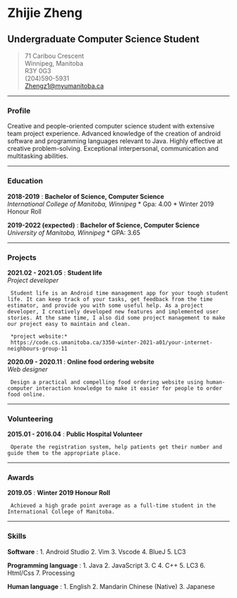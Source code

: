 # Zhijie Zheng
## Undergraduate Computer Science Student


> 71 Caribou Crescent       
> Winnipeg, Manitoba    
> R3Y 0G3       
> (204)590-5931     
> Zhengz1@myumanitoba.ca 
 
-----

### Profile
Creative and people-oriented computer science student with extensive team project experience. Advanced knowledge of the creation of android software and programming languages relevant to Java. Highly effective at creative problem-solving. Exceptional interpersonal, communication and multitasking abilities.

-----

### Education
**2018-2019**
:    **Bachelor of Science, Computer Science**<br />
     *International College of Manitoba, Winnipeg*
     * Gpa: 4.00
     * Winter 2019 Honour Roll

**2019-2022 (expected)**
:    **Bachelor of Science, Computer Science**<br />
     *University of Manitoba, Winnipeg*
     * GPA: 3.65

-----
### Projects
**2021.02 - 2021.05**
:    **Student life**<br />
     *Project developer*

     Student life is an Android time management app for your tough student life. It can keep track of your tasks, get feedback from the time estimator, and provide you with some useful help. As a project developer, I creatively developed new features and implemented user stories. At the same time, I also did some project management to make our project easy to maintain and clean.

     *project website:*
     https://code.cs.umanitoba.ca/3350-winter-2021-a01/your-internet-neighbours-group-11

**2020.09 - 2020.11**
:    **Online food ordering website**<br />
     *Web designer*

     Design a practical and compelling food ordering website using human-computer interaction knowledge to make it easier for people to order food online.

-----
### Volunteering
**2015.01 - 2016.04**
:    **Public Hospital Volunteer**

     Operate the registration system, help patients get their number and guide them to the appropriate place.


-----
### Awards
**2019.05**
:    **Winter 2019 Honour Roll**

     Achieved a high grade point average as a full-time student in the International College of Manitoba.

-----    
### Skills
**Software**
:    1. Android Studio
     2. Vim
     3. Vscode
     4. BlueJ
     5. LC3

**Programming language**
:    1. Java
     2. JavaScript
     3. C
     4. C++
     5. LC3
     6. Html/Css
     7. Processing

**Human language**
:    1. English
     2. Mandarin Chinese (Native)
     3. Japanese
